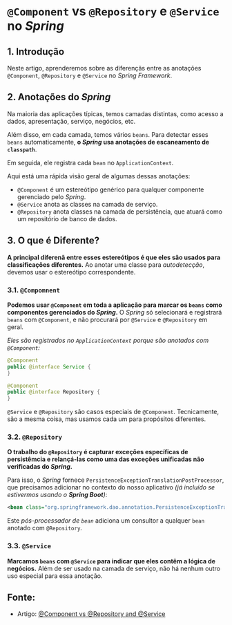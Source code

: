 # `@Component` vs `@Repository` e `@Service` no *Spring*

## 1. Introdução

Neste artigo, aprenderemos sobre as diferençãs entre as anotações `@Component`, `@Repository` e `@Service` no *Spring Framework*.

## 2. Anotações do *Spring*

Na maioria das aplicações típicas, temos camadas distintas, como acesso a dados, apresentação, serviço, negócios, etc.

Além disso, em cada camada, temos vários `beans`. Para detectar esses `beans` automaticamente, **o *Spring* usa anotações de escaneamento de `classpath`**.

Em seguida, ele registra cada `bean` no `ApplicationContext`.

Aqui está uma rápida visão geral de algumas dessas anotações:

- `@Component` é um estereótipo genérico para qualquer componente gerenciado pelo *Spring*.
- `@Service` anota as classes na camada de serviço.
- `@Repository` anota classes na camada de persistência, que atuará como um repositório de banco de dados.

## 3. O que é Diferente?

**A principal diferenã entre esses estereótipos é que eles são usados para classificações diferentes.** Ao anotar uma classe para *autodetecção*, devemos usar o estereótipo correspondente.

### 3.1. `@Compomnent`

**Podemos usar `@Component` em toda a aplicação para marcar os `beans` como componentes gerenciados do *Spring*.** O *Spring* só selecionará e registrará `beans` com `@Component`, e não procurará por `@Service` e `@Repository` em geral.

*Eles são registrados no `ApplicationContext` porque são anotados com `@Component`:*

```java
@Component
public @interface Service {
}
```

```java
@Component
public @interface Repository {
}
```

`@Service` e `@Repository` são casos especiais de `@Component`. Tecnicamente, são a mesma coisa, mas usamos cada um para propósitos diferentes.

### 3.2. `@Repository`

**O trabalho do `@Repository` é capturar exceções específicas de persistêmcia e relançá-las como uma das exceções unificadas não verificadas do *Spring*.**

Para isso, o *Spring* fornece `PersistenceExceptionTranslationPostProcessor`, que precisamos adicionar no contexto do nosso aplicativo *(já incluído se estivermos usando o **Spring Boot**)*:

```xml
<bean class="org.springframework.dao.annotation.PersistenceExceptionTranslationPostProcessor" />
```

Este *pós-processador de `bean`* adiciona um consultor a qualquer `bean` anotado com `@Repository`.

### 3.3. `@Service`

**Marcamos `beans` com `@Service` para indicar que eles contêm a lógica de negócios.** Além de ser usado na camada de serviço, não há nenhum outro uso especial para essa anotação.

## Fonte:

- Artigo: [@Component vs @Repository and @Service](https://www.baeldung.com/spring-component-repository-service)